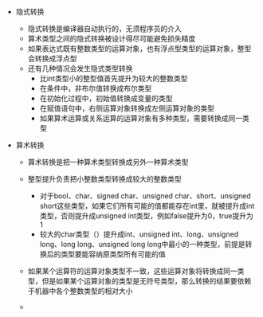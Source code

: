 + 隐式转换
  + 隐式转换是编译器自动执行的，无须程序员的介入
  + 算术类型之间的隐式转换被设计得尽可能避免损失精度
  + 如果表达式既有整数类型的运算对象，也有浮点型类型的运算对象，整型会转换成浮点型
  + 还有几种情况会发生隐式类型转换
    + 比int类型小的整型值首先提升为较大的整数类型
    + 在条件中，非布尔值转换成布尔类型
    + 在初始化过程中，初始值转换成变量的类型
    + 在赋值语句中，右侧运算对象转换成左侧运算对象的类型
    + 如果算术运算或关系运算的运算对象有多种类型，需要转换成同一类型

+ 算术转换
  + 算术转换是把一种算术类型转换成另外一种算术类型
  
  + 整型提升负责把小整数类型转换成较大的整数类型
    + 对于bool、char、signed char、unsigned char、short、unsigned short这些类型，如果它们所有可能的值都能存在int里，就被提升成int类型，否则提升成unsigned int类型，例如false提升为0，true提升为1
    + 较大的char类型（）提升成int、unsigned int、long、unsigned long、long long、unsigned long long中最小的一种类型，前提是转换后的类型要能容纳原类型所有可能的值
  
  + 如果某个运算符的运算对象类型不一致，这些运算对象将转换成同一类型，但是如果某个运算对象的类型是无符号类型，那么转换的结果要依赖于机器中各个整数类型的相对大小
  + 
